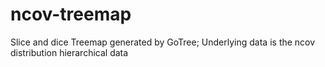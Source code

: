 # ncov-treemap
Slice and dice Treemap generated by GoTree; Underlying data is the ncov distribution hierarchical data
